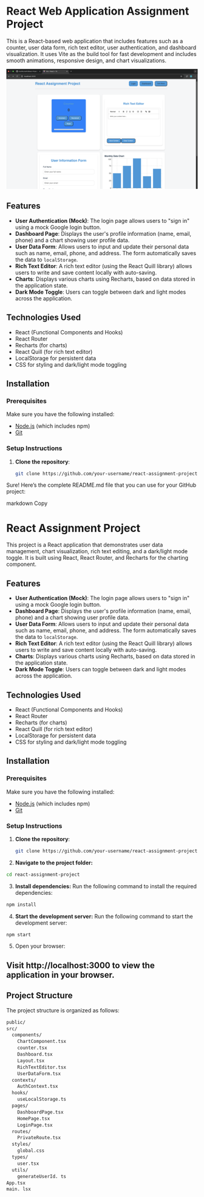 # React Web Application Assignment Project

This is a React-based web application that includes features such as a counter, user data form, rich text editor, user authentication, and dashboard visualization. It uses Vite as the build tool for fast development and includes smooth animations, responsive design, and chart visualizations.

![Screenshot of Dashboard Page](src/assets/DashBoard-Page.png)

## Features

- **User Authentication (Mock)**: The login page allows users to "sign in" using a mock Google login button.
- **Dashboard Page**: Displays the user's profile information (name, email, phone) and a chart showing user profile data.
- **User Data Form**: Allows users to input and update their personal data such as name, email, phone, and address. The form automatically saves the data to `localStorage`.
- **Rich Text Editor**: A rich text editor (using the React Quill library) allows users to write and save content locally with auto-saving.
- **Charts**: Displays various charts using Recharts, based on data stored in the application state.
- **Dark Mode Toggle**: Users can toggle between dark and light modes across the application.

## Technologies Used

- React (Functional Components and Hooks)
- React Router
- Recharts (for charts)
- React Quill (for rich text editor)
- LocalStorage for persistent data
- CSS for styling and dark/light mode toggling

## Installation

### Prerequisites

Make sure you have the following installed:

- [Node.js](https://nodejs.org/en/) (which includes npm)
- [Git](https://git-scm.com/)

### Setup Instructions

1. **Clone the repository**:

   ```bash
   git clone https://github.com/your-username/react-assignment-project.git
   ```

Sure! Here’s the complete README.md file that you can use for your GitHub project:

markdown
Copy

# React Assignment Project

This project is a React application that demonstrates user data management, chart visualization, rich text editing, and a dark/light mode toggle. It is built using React, React Router, and Recharts for the charting component.

## Features

- **User Authentication (Mock)**: The login page allows users to "sign in" using a mock Google login button.
- **Dashboard Page**: Displays the user's profile information (name, email, phone) and a chart showing user profile data.
- **User Data Form**: Allows users to input and update their personal data such as name, email, phone, and address. The form automatically saves the data to `localStorage`.
- **Rich Text Editor**: A rich text editor (using the React Quill library) allows users to write and save content locally with auto-saving.
- **Charts**: Displays various charts using Recharts, based on data stored in the application state.
- **Dark Mode Toggle**: Users can toggle between dark and light modes across the application.

## Technologies Used

- React (Functional Components and Hooks)
- React Router
- Recharts (for charts)
- React Quill (for rich text editor)
- LocalStorage for persistent data
- CSS for styling and dark/light mode toggling

## Installation

### Prerequisites

Make sure you have the following installed:

- [Node.js](https://nodejs.org/en/) (which includes npm)
- [Git](https://git-scm.com/)

### Setup Instructions

1. **Clone the repository**:

   ```bash
   git clone https://github.com/your-username/react-assignment-project.git

   ```

2. **Navigate to the project folder:**

```bash
cd react-assignment-project
```

3. **Install dependencies:**
   Run the following command to install the required dependencies:

```bash
npm install
```

4. **Start the development server:**
   Run the following command to start the development server:

```bash
npm start
```

5. Open your browser:

## Visit http://localhost:3000 to view the application in your browser.

## Project Structure

The project structure is organized as follows:

```bash
public/
src/
  components/
    ChartComponent.tsx
    counter.tsx
    Dashboard.tsx
    Layout.tsx
    RichTextEditor.tsx
    UserDataForm.tsx
  contexts/
    AuthContext.tsx
  hooks/
    useLocalStorage.ts
  pages/
    DashboardPage.tsx
    HomePage.tsx
    LoginPage.tsx
  routes/
    PrivateRoute.tsx
  styles/
    global.css
  types/
    user.tsx
  utils/
    generateUserId. ts
App.tsx
main. lsx
```
